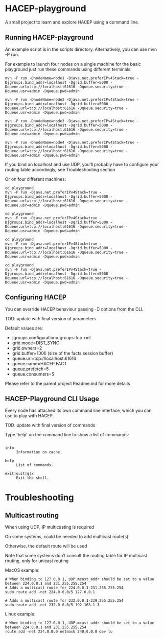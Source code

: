 HACEP-playground
================

A small project to learn and explore HACEP using a command line.

Running HACEP-playground
------------------------

An example script is in the scripts directory. Alternatively, you can use mvn -P run.

For example to launch four nodes on a single machine for the basic playground just run these commands using different terminals:

```shell
mvn -P run -DnodeName=node1 -Djava.net.preferIPv4Stack=true -Djgroups.bind_addr=localhost -Dgrid.buffer=5000 -Dqueue.url=tcp://localhost:61616 -Dqueue.security=true -Dqueue.usr=admin -Dqueue.pwd=admin

mvn -P run -DnodeName=node2 -Djava.net.preferIPv4Stack=true -Djgroups.bind_addr=localhost -Dgrid.buffer=5000 -Dqueue.url=tcp://localhost:61616 -Dqueue.security=true -Dqueue.usr=admin -Dqueue.pwd=admin

mvn -P run -DnodeName=node3 -Djava.net.preferIPv4Stack=true -Djgroups.bind_addr=localhost -Dgrid.buffer=5000 -Dqueue.url=tcp://localhost:61616 -Dqueue.security=true -Dqueue.usr=admin -Dqueue.pwd=admin

mvn -P run -DnodeName=node4 -Djava.net.preferIPv4Stack=true -Djgroups.bind_addr=localhost -Dgrid.buffer=5000 -Dqueue.url=tcp://localhost:61616 -Dqueue.security=true -Dqueue.usr=admin -Dqueue.pwd=admin
```

If you bind on localhost and use UDP, you'll probably have to configure your routing table accordingly, see Troubleshooting section

Or on four different machines:

```shell
cd playground
mvn -P run -Djava.net.preferIPv4Stack=true -Djgroups.bind_addr=localhost -Dgrid.buffer=5000 -Dqueue.url=tcp://localhost:61616 -Dqueue.security=true -Dqueue.usr=admin -Dqueue.pwd=admin

cd playground
mvn -P run -Djava.net.preferIPv4Stack=true -Djgroups.bind_addr=localhost -Dgrid.buffer=5000 -Dqueue.url=tcp://localhost:61616 -Dqueue.security=true -Dqueue.usr=admin -Dqueue.pwd=admin

cd playground
mvn -P run -Djava.net.preferIPv4Stack=true -Djgroups.bind_addr=localhost -Dgrid.buffer=5000 -Dqueue.url=tcp://localhost:61616 -Dqueue.security=true -Dqueue.usr=admin -Dqueue.pwd=admin

cd playground
mvn -P run -Djava.net.preferIPv4Stack=true -Djgroups.bind_addr=localhost -Dgrid.buffer=5000 -Dqueue.url=tcp://localhost:61616 -Dqueue.security=true -Dqueue.usr=admin -Dqueue.pwd=admin
```

Configuring HACEP
-----------------

You can override HACEP behaviour passing -D options from the CLI. 

TOD: update with final version of parameters

Default values are:

* jgroups.configuration=jgroups-tcp.xml
* grid.mode=DIST_SYNC
* grid.owners=2
* grid.buffer=1000 (size of the facts session buffer)
* queue.url=tcp://localhost:61616
* queue.name=HACEP.FACT
* queue.prefetch=5
* queue.consumers=5

Please refer to the parent project Readme.md for more details

HACEP-Playground CLI Usage
--------------------------

Every node has attached its own command line interface, which you can use to play with HACEP.

TOD: update with final version of commands

Type 'help' on the command line to show a list of commands:

```shell

info
     Information on cache.

help
     List of commands.

exit|quit|q|x
     Exit the shell.
```

Troubleshooting
===============

Multicast routing
-----------------

When using UDP, IP multicasting is required

On some systems, could be needed to add multicast route(s) 

Otherwise, the default route will be used

Note that some systems don’t consult the routing table for IP multicast routing, only for unicast routing

MacOS example:

```shell
# When binding to 127.0.0.1, UDP.mcast_addr should be set to a value between 224.0.0.1 and 231.255.255.254
# Adds a multicast route for 224.0.0.1-231.255.255.254
sudo route add -net 224.0.0.0/5 127.0.0.1

# Adds a multicast route for 232.0.0.1-239.255.255.254
sudo route add -net 232.0.0.0/5 192.168.1.3
```

Linux example:

```shell
# When binding to 127.0.0.1, UDP.mcast_addr should be set to a value between 224.0.0.1 and 231.255.255.254
route add -net 224.0.0.0 netmask 240.0.0.0 dev lo
```
